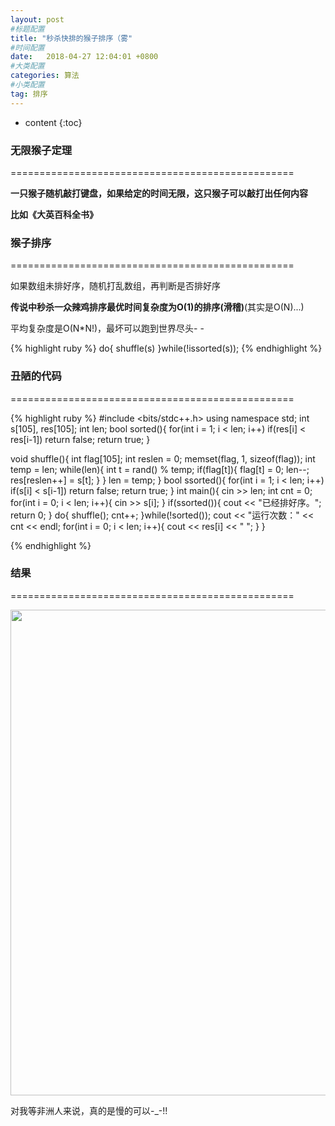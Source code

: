 ```yaml
---
layout: post
#标题配置
title: "秒杀快排的猴子排序（雾"
#时间配置
date:   2018-04-27 12:04:01 +0800
#大类配置
categories: 算法
#小类配置
tag: 排序
---
```


* content
{:toc}
 

### 无限猴子定理

=================================================  
  
  
  
  
        
**一只猴子随机敲打键盘，如果给定的时间无限，这只猴子可以敲打出任何内容**  

**比如《大英百科全书》** 

### 猴子排序  

=================================================  
  
  
  

如果数组未排好序，随机打乱数组，再判断是否排好序  

**传说中秒杀一众辣鸡排序最优时间复杂度为O(1)的排序(滑稽)**(其实是O(N)...)  

平均复杂度是O(N*N!)，最坏可以跑到世界尽头- -  

 {% highlight ruby %}
do{
	shuffle(s)
}while(!issorted(s));
{% endhighlight %}  



### 丑陋的代码

=================================================  
  

  {% highlight ruby %}
#include <bits/stdc++.h>
using namespace std;
int s[105], res[105];
int len;
bool sorted(){
	for(int i = 1; i < len; i++)
		if(res[i] < res[i-1]) return false;
	return true;
}

void shuffle(){
	int flag[105];
	int reslen = 0;
	memset(flag, 1, sizeof(flag));
	int temp = len;
	while(len){
		int t = rand() % temp;
		if(flag[t]){
			flag[t] = 0;
			len--;
			res[reslen++] = s[t];
		}
	}
	len = temp;
}
bool ssorted(){
	for(int i = 1; i < len; i++)
		if(s[i] < s[i-1]) return false;
	return true;
}
int main(){
	cin >> len;
	int cnt = 0;
	for(int i = 0; i < len; i++){
		cin >> s[i];
	}
	if(ssorted()){
		cout << "已经排好序。";
		return 0; 
	}
	do{
		shuffle();
		cnt++;
	}while(!sorted());
	cout << "运行次数：" << cnt << endl;
	for(int i = 0; i < len; i++){
		cout << res[i] << " ";
	} 
}

{% endhighlight %}  

### 结果

=================================================  


 <img src="{{  'http://oyku9aqxp.bkt.clouddn.com/MonkeySort.png'| prepend: site.baseurl }}"  width="777" align="middle"/>     

 对我等非洲人来说，真的是慢的可以-_-!!